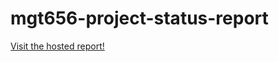 # mgt656-project-status-report

<a href="http://github.com/bk-lounge/mgt656-project-status-report">Visit the hosted report!</a>